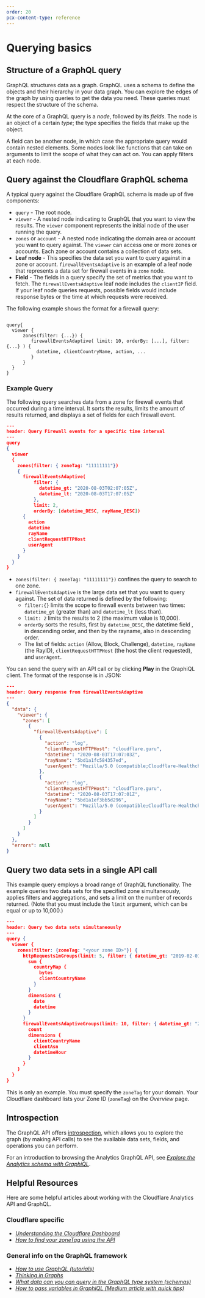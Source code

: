 ```yaml
---
order: 20
pcx-content-type: reference
---
```


# Querying basics

## Structure of a GraphQL query

GraphQL structures data as a graph. GraphQL uses a schema to define the objects and their hierarchy in your data graph. You can explore the edges of the graph by using queries to get the data you need. These queries must respect the structure of the schema.

At the core of a GraphQL query is a *node*, followed by its *fields*. The node is an object of a certain *type*; the type specifies the fields that make up the object.

A field can be another node, in which case the appropriate query would contain nested elements. Some nodes look like functions that can take on arguments to limit the scope of what they can act on. You can apply filters at each node.

## Query against the Cloudflare GraphQL schema

A typical query against the Cloudflare GraphQL schema is made up of five components:

*   `query` - The root node.
*   `viewer` - A nested node indicating to GraphQL that you want to view the results. The `viewer` component represents the initial node of the user running the query.
*   `zones` or `account` - A nested node indicating the domain area or account you want to query against. The `viewer` can access one or more zones or accounts. Each zone or account contains a collection of data sets.
*   **Leaf node** - This specifies the data set you want to query against in a zone or account. `firewallEventsAdaptive` is an example of a leaf node that represents a data set for firewall events in a `zone` node.
*   **Field** - The fields in a query specify the set of metrics that you want to fetch. The `firewallEventsAdaptive` leaf node includes the `clientIP` field. If your leaf node queries requests, possible fields would include response bytes or the time at which requests were received.

The following example shows the format for a firewall query:

```code

query{
  viewer {
      zones(filter: {...}) {
         firewallEventsAdaptive( limit: 10, orderBy: [...], filter: {...} ) {
           datetime, clientCountryName, action, ...
         }
      }
  }
}
```

### Example Query

The following query searches data from a zone for firewall events that occurred during a time interval. It sorts the results, limits the amount of results returned, and displays a set of fields for each firewall event.

```json
---
header: Query Firewall events for a specific time interval
---
query
{
  viewer
  {
    zones(filter: { zoneTag: "11111111"})
    {
      firewallEventsAdaptive(
          filter: {
            datetime_gt: "2020-08-03T02:07:05Z",
            datetime_lt: "2020-08-03T17:07:05Z" 
          },
          limit: 2,
          orderBy: [datetime_DESC, rayName_DESC])
      {
        action
        datetime
        rayName
        clientRequestHTTPHost
        userAgent
      }
    }
  }
}
```

*   `zones(filter: { zoneTag: "11111111"})` confines the query to search to one zone.
*   `firewallEventsAdaptive` is the large data set that you want to query against. The set of data returned is defined by the following:
    *   `filter:{}` limits the scope to firewall events between two times: `datetime_gt` (greater than) and `datetime_lt` (less than).
    *   `limit: 2` limits the results to 2 (the maximum value is 10,000).
    *   `orderBy` sorts the results, first by `datetime_DESC`, the datetime field , in descending order, and then by the rayname, also in descending order.
    *   The list of fields: `action` (Allow, Block, Challenge), `datetime`, `rayName` (the RayID), `clientRequestHTTPHost` (the host the client requested), and `userAgent`.

You can send the query with an API call or by clicking **Play** in the GraphiQL client. The format of the response is in JSON:

```json
---
header: Query response from firewallEventsAdaptive
---
{
  "data": {
    "viewer": {
      "zones": [
        {
          "firewallEventsAdaptive": [
            {
              "action": "log",
              "clientRequestHTTPHost": "cloudflare.guru",
              "datetime": "2020-08-03T17:07:03Z",
              "rayName": "5bd1a1fc584357ed",
              "userAgent": "Mozilla/5.0 (compatible;Cloudflare-Healthchecks/1.0;+https://www.cloudflare.com/; healthcheck-id: 08c774cde2f3c385)"
            },
            {
              "action": "log",
              "clientRequestHTTPHost": "cloudflare.guru",
              "datetime": "2020-08-03T17:07:01Z",
              "rayName": "5bd1a1ef3bb5d296",
              "userAgent": "Mozilla/5.0 (compatible;Cloudflare-Healthchecks/1.0;+https://www.cloudflare.com/; healthcheck-id: 764497f790f6a070)"
            }
          ]
        }
      ]
    }
  },
  "errors": null
}
```

## Query two data sets in a single API call

This example query employs a broad range of GraphQL functionality. The example queries two data sets for the specified zone simultaneously, applies filters and aggregations, and sets a limit on the number of records returned. (Note that you must include the `limit` argument, which can be equal or up to 10,000.)

```json
---
header: Query two data sets simultaneously
---
query {
  viewer {
    zones(filter: {zoneTag: "<your zone ID>"}) {
      httpRequests1mGroups(limit: 5, filter: { datetime_gt: "2019-02-01T04:00:00Z", datetime_lt: "2019-02-01T06:00:00Z"}) {
        sum {
          countryMap {
            bytes
            clientCountryName
          }
        }
        dimensions {
          date
          datetime
        }
      }
      firewallEventsAdaptiveGroups(limit: 10, filter: { datetime_gt: "2019-02-01T04:00:00Z", datetime_lt: "2019-02-01T06:00:00Z"}) {
        count
        dimensions {
          clientCountryName
          clientAsn
          datetimeHour
        }
      }
    }
  }
}
```

<Aside type='note' header='Note'>

This is only an example. You must specify the <code>zoneTag</code> for your domain. Your Cloudflare dashboard lists your Zone ID (<code>zoneTag</code>) on the <em>Overview</em> page.

</Aside>

## Introspection

The GraphQL API offers [introspection](https://graphql.org/learn/introspection/), which allows you to explore the graph (by making API calls) to see the available data sets, fields, and operations you can perform.

For an introduction to browsing the Analytics GraphQL API, see [*Explore the Analytics schema with GraphiQL*](/graphql-api/getting-started/explore-graphql-schema).

## Helpful Resources

Here are some helpful articles about working with the Cloudflare Analytics API and GraphQL.

### Cloudflare specific

*   [*Understanding the Cloudflare Dashboard*](https://support.cloudflare.com/hc/en-us/articles/205075117-Understanding-the-Cloudflare-dashboard)
*   [*How to find your zoneTag using the API*](https://api.cloudflare.com/#getting-started-resource-ids)

### General info on the GraphQL framework

*   [*How to use GraphQL (tutorials)*](https://www.howtographql.com/)
*   [*Thinking in Graphs*](https://graphql.org/learn/thinking-in-graphs/)
*   [*What data can you can query in the GraphQL type system (schemas)*](https://graphql.org/learn/schema/)
*   [*How to pass variables in GraphiQL (Medium article with quick tips)*](https://medium.com/graphql-mastery/graphql-quick-tip-how-to-pass-variables-into-a-mutation-in-graphiql-23ecff4add57)

